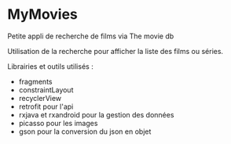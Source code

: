 # MyMovies
Petite appli de recherche de films via The movie db

Utilisation de la recherche pour afficher la liste des films ou séries.

Librairies et outils utilisés :
- fragments
- constraintLayout
- recyclerView
- retrofit pour l'api
- rxjava et rxandroid pour la gestion des données
- picasso pour les images
- gson pour la conversion du json en objet
